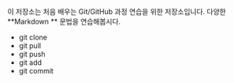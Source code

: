 이 저장소는 처음 배우는 Git/GitHub 과정 연습을 위한 저장소입니다.
다양한 **Markdown ** 문법을 연습해봅시다.
- git clone
- git pull
- git push
- git add
- git commit 
